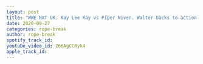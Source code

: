 ```yaml
---
layout: post
title: "WWE NXT UK. Kay Lee Ray vs Piper Niven. Walter backs to action. Pete Dunne & Heritage Cup draw"
date: 2020-09-27
categories: rope-break
author: rope-break
spotify_track_id: 
youtube_video_id: Z66AgCCRyk4
apple_track_id: 
---
```

